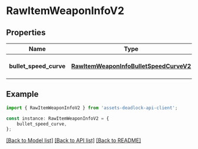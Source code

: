 # RawItemWeaponInfoV2


## Properties

Name | Type | Description | Notes
------------ | ------------- | ------------- | -------------
**bullet_speed_curve** | [**RawItemWeaponInfoBulletSpeedCurveV2**](RawItemWeaponInfoBulletSpeedCurveV2.md) |  | [optional] [default to undefined]

## Example

```typescript
import { RawItemWeaponInfoV2 } from 'assets-deadlock-api-client';

const instance: RawItemWeaponInfoV2 = {
    bullet_speed_curve,
};
```

[[Back to Model list]](../README.md#documentation-for-models) [[Back to API list]](../README.md#documentation-for-api-endpoints) [[Back to README]](../README.md)
